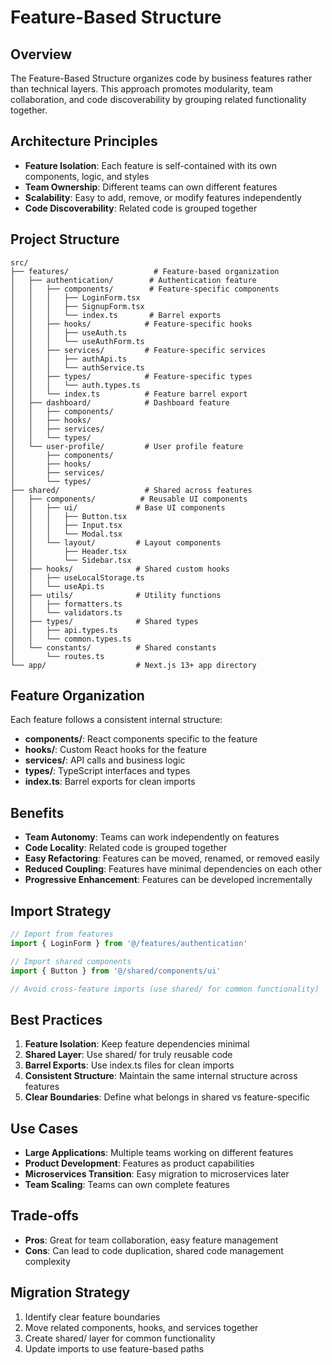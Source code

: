 # Feature-Based Structure

## Overview
The Feature-Based Structure organizes code by business features rather than technical layers. This approach promotes modularity, team collaboration, and code discoverability by grouping related functionality together.

## Architecture Principles
- **Feature Isolation**: Each feature is self-contained with its own components, logic, and styles
- **Team Ownership**: Different teams can own different features
- **Scalability**: Easy to add, remove, or modify features independently
- **Code Discoverability**: Related code is grouped together

## Project Structure
```
src/
├── features/                   # Feature-based organization
│   ├── authentication/        # Authentication feature
│   │   ├── components/        # Feature-specific components
│   │   │   ├── LoginForm.tsx
│   │   │   ├── SignupForm.tsx
│   │   │   └── index.ts       # Barrel exports
│   │   ├── hooks/            # Feature-specific hooks
│   │   │   ├── useAuth.ts
│   │   │   └── useAuthForm.ts
│   │   ├── services/         # Feature-specific services
│   │   │   ├── authApi.ts
│   │   │   └── authService.ts
│   │   ├── types/            # Feature-specific types
│   │   │   └── auth.types.ts
│   │   └── index.ts          # Feature barrel export
│   ├── dashboard/            # Dashboard feature
│   │   ├── components/
│   │   ├── hooks/
│   │   ├── services/
│   │   └── types/
│   └── user-profile/         # User profile feature
│       ├── components/
│       ├── hooks/
│       ├── services/
│       └── types/
├── shared/                   # Shared across features
│   ├── components/          # Reusable UI components
│   │   ├── ui/             # Base UI components
│   │   │   ├── Button.tsx
│   │   │   ├── Input.tsx
│   │   │   └── Modal.tsx
│   │   └── layout/         # Layout components
│   │       ├── Header.tsx
│   │       └── Sidebar.tsx
│   ├── hooks/              # Shared custom hooks
│   │   ├── useLocalStorage.ts
│   │   └── useApi.ts
│   ├── utils/              # Utility functions
│   │   ├── formatters.ts
│   │   └── validators.ts
│   ├── types/              # Shared types
│   │   ├── api.types.ts
│   │   └── common.types.ts
│   └── constants/          # Shared constants
│       └── routes.ts
└── app/                    # Next.js 13+ app directory
```

## Feature Organization
Each feature follows a consistent internal structure:
- **components/**: React components specific to the feature
- **hooks/**: Custom React hooks for the feature
- **services/**: API calls and business logic
- **types/**: TypeScript interfaces and types
- **index.ts**: Barrel exports for clean imports

## Benefits
- **Team Autonomy**: Teams can work independently on features
- **Code Locality**: Related code is grouped together
- **Easy Refactoring**: Features can be moved, renamed, or removed easily
- **Reduced Coupling**: Features have minimal dependencies on each other
- **Progressive Enhancement**: Features can be developed incrementally

## Import Strategy
```typescript
// Import from features
import { LoginForm } from '@/features/authentication'

// Import shared components
import { Button } from '@/shared/components/ui'

// Avoid cross-feature imports (use shared/ for common functionality)
```

## Best Practices
1. **Feature Isolation**: Keep feature dependencies minimal
2. **Shared Layer**: Use shared/ for truly reusable code
3. **Barrel Exports**: Use index.ts files for clean imports
4. **Consistent Structure**: Maintain the same internal structure across features
5. **Clear Boundaries**: Define what belongs in shared vs feature-specific

## Use Cases
- **Large Applications**: Multiple teams working on different features
- **Product Development**: Features as product capabilities
- **Microservices Transition**: Easy migration to microservices later
- **Team Scaling**: Teams can own complete features

## Trade-offs
- **Pros**: Great for team collaboration, easy feature management
- **Cons**: Can lead to code duplication, shared code management complexity

## Migration Strategy
1. Identify clear feature boundaries
2. Move related components, hooks, and services together
3. Create shared/ layer for common functionality
4. Update imports to use feature-based paths